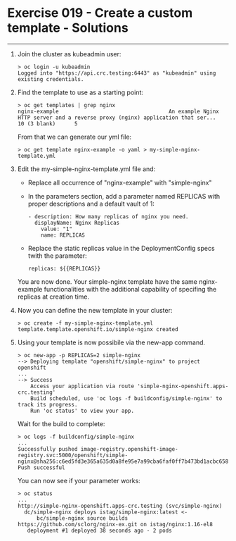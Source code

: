 # Exercise 019 - Create a custom template - Solutions

---

1. Join the cluster as kubeadmin user:

   ```console
   > oc login -u kubeadmin
   Logged into "https://api.crc.testing:6443" as "kubeadmin" using existing credentials.
   ```

2. Find the template to use as a starting point:

   ```console
   > oc get templates | grep nginx
   nginx-example                                   An example Nginx HTTP server and a reverse proxy (nginx) application that ser...   10 (3 blank)      5
   ```

   From that we can generate our yml file:

   ```console
   > oc get template nginx-example -o yaml > my-simple-nginx-template.yml
   ```

3. Edit the my-simple-nginx-template.yml file and:

   - Replace all occurrence of "nginx-example" with "simple-nginx"
   - In the parameters section, add a parameter named REPLICAS with proper
     descriptions and a default vault of 1:

     ```console
     - description: How many replicas of nginx you need.
       displayName: Nginx Replicas
         value: "1"
         name: REPLICAS
     ```

   - Replace the static replicas value in the DeploymentConfig specs twith the
     parameter:

     ```console
     replicas: ${{REPLICAS}}
     ```

   You are now done. Your simple-nginx template have the same nginx-example
   functionalities with the additional capability of specifing the replicas at
   creation time.

4. Now you can define the new template in your cluster:

   ```console
   > oc create -f my-simple-nginx-template.yml
   template.template.openshift.io/simple-nginx created
   ```

5. Using your template is now possibile via the new-app command.

   ```console
   > oc new-app -p REPLICAS=2 simple-nginx
   --> Deploying template "openshift/simple-nginx" to project openshift
   ...
   --> Success
       Access your application via route 'simple-nginx-openshift.apps-crc.testing'
       Build scheduled, use 'oc logs -f buildconfig/simple-nginx' to track its progress.
       Run 'oc status' to view your app.
   ```

   Wait for the build to complete:

   ```console
   > oc logs -f buildconfig/simple-nginx
   ...
   Successfully pushed image-registry.openshift-image-registry.svc:5000/openshift/simple-nginx@sha256:c6ed5fd3e365a635d0a8fe95e7a99cba6faf0ff7b473bd1acbc6587f8e07e0b3
   Push successful
   ```

   You can now see if your parameter works:

   ```console
   > oc status
   ...
   http://simple-nginx-openshift.apps-crc.testing (svc/simple-nginx)
     dc/simple-nginx deploys istag/simple-nginx:latest <-
         bc/simple-nginx source builds https://github.com/sclorg/nginx-ex.git on istag/nginx:1.16-el8
   	  deployment #1 deployed 38 seconds ago - 2 pods
   ```
